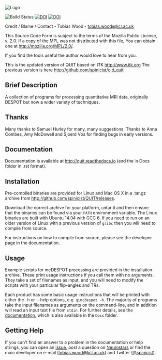 ![Logo](Docs/logo.png)

![Build Status](https://github.com/actions/hello-world/workflows/Build/badge.svg)
[![DOI](http://joss.theoj.org/papers/10.21105/joss.00656/status.svg)](https://doi.org/10.21105/joss.00656)
[![DOI](https://zenodo.org/badge/37066948.svg)](https://zenodo.org/badge/latestdoi/37066948)

Credit / Blame / Contact - Tobias Wood - tobias.wood@kcl.ac.uk

This Source Code Form is subject to the terms of the Mozilla Public
License, v. 2.0. If a copy of the MPL was not distributed with this
file, You can obtain one at http://mozilla.org/MPL/2.0/.
 
If you find the tools useful the author would love to hear from you.

This is the updated version of QUIT based on ITK http://www.itk.org
The previous version is here http://github.com/spinicist/old_quit

## Brief Description

A collection of programs for processing quantitative MRI data, originally DESPOT
but now a wider variety of techniques.

## Thanks

Many thanks to Samuel Hurley for many, many suggestions.
Thanks to Anna Combes, Amy McDowell and Sjoerd Vos for finding bugs in early
versions.

## Documentation

Documentation is available at http://quit.readthedocs.io (and the in Docs folder
in .rst format).

## Installation

Pre-compiled binaries are provided for Linux and Mac OS X in a .tar.gz archive
from http://github.com/spinicist/QUIT/releases.

Download the correct archive for your platform, untar it and then ensure that
the binaries can be found via your `PATH` environment variable. The Linux
binaries are built with Ubuntu 14.04 with GCC 6. If you need to run on an older
version of Linux with a previous version of `glibc` then you will need to
compile from source.

For instructions on how to compile from source, please see the developer page
in the documentation.

## Usage

Example scripts for mcDESPOT processing are provided in the installation
archive. These print usage instructions if you call them with no arguments.
They take a set of filenames as input, and you will need to modify the scripts
with your particular flip-angles and TRs.

Each product has some basic usage instructions that will be printed with either
the -h or --help options, e.g. `qimcdespot -h`. The majority of programs take
the input filenames as arguments on the command-line, and in addition will read
an input text file from `stdin`. For further details, see the 
[documentation](https://spinicist.github.io/QUIT), which is also available in 
the `Docs` folder.

## Getting Help

If you can't find an answer to a problem in the documentation or help strings, 
you can open an [issue](https://github.com/spinicist/QUIT/issues), post a 
question on [Neurostars](https://neurostars.org) or find the main developer on 
e-mail (tobias.wood@kcl.ac.uk) and Twitter 
([@spinicist](https://twitter.com/spinicist)).
